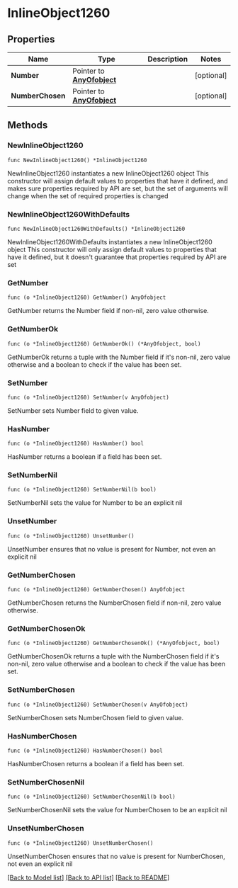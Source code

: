 # InlineObject1260

## Properties

Name | Type | Description | Notes
------------ | ------------- | ------------- | -------------
**Number** | Pointer to [**AnyOfobject**](anyOf&lt;object&gt;.md) |  | [optional] 
**NumberChosen** | Pointer to [**AnyOfobject**](anyOf&lt;object&gt;.md) |  | [optional] 

## Methods

### NewInlineObject1260

`func NewInlineObject1260() *InlineObject1260`

NewInlineObject1260 instantiates a new InlineObject1260 object
This constructor will assign default values to properties that have it defined,
and makes sure properties required by API are set, but the set of arguments
will change when the set of required properties is changed

### NewInlineObject1260WithDefaults

`func NewInlineObject1260WithDefaults() *InlineObject1260`

NewInlineObject1260WithDefaults instantiates a new InlineObject1260 object
This constructor will only assign default values to properties that have it defined,
but it doesn't guarantee that properties required by API are set

### GetNumber

`func (o *InlineObject1260) GetNumber() AnyOfobject`

GetNumber returns the Number field if non-nil, zero value otherwise.

### GetNumberOk

`func (o *InlineObject1260) GetNumberOk() (*AnyOfobject, bool)`

GetNumberOk returns a tuple with the Number field if it's non-nil, zero value otherwise
and a boolean to check if the value has been set.

### SetNumber

`func (o *InlineObject1260) SetNumber(v AnyOfobject)`

SetNumber sets Number field to given value.

### HasNumber

`func (o *InlineObject1260) HasNumber() bool`

HasNumber returns a boolean if a field has been set.

### SetNumberNil

`func (o *InlineObject1260) SetNumberNil(b bool)`

 SetNumberNil sets the value for Number to be an explicit nil

### UnsetNumber
`func (o *InlineObject1260) UnsetNumber()`

UnsetNumber ensures that no value is present for Number, not even an explicit nil
### GetNumberChosen

`func (o *InlineObject1260) GetNumberChosen() AnyOfobject`

GetNumberChosen returns the NumberChosen field if non-nil, zero value otherwise.

### GetNumberChosenOk

`func (o *InlineObject1260) GetNumberChosenOk() (*AnyOfobject, bool)`

GetNumberChosenOk returns a tuple with the NumberChosen field if it's non-nil, zero value otherwise
and a boolean to check if the value has been set.

### SetNumberChosen

`func (o *InlineObject1260) SetNumberChosen(v AnyOfobject)`

SetNumberChosen sets NumberChosen field to given value.

### HasNumberChosen

`func (o *InlineObject1260) HasNumberChosen() bool`

HasNumberChosen returns a boolean if a field has been set.

### SetNumberChosenNil

`func (o *InlineObject1260) SetNumberChosenNil(b bool)`

 SetNumberChosenNil sets the value for NumberChosen to be an explicit nil

### UnsetNumberChosen
`func (o *InlineObject1260) UnsetNumberChosen()`

UnsetNumberChosen ensures that no value is present for NumberChosen, not even an explicit nil

[[Back to Model list]](../README.md#documentation-for-models) [[Back to API list]](../README.md#documentation-for-api-endpoints) [[Back to README]](../README.md)


